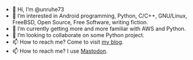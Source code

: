 - 👋 Hi, I’m @unruhe73
- 👀 I’m interested in Android programming, Python, C/C++, GNU/Linux, FreeBSD, Open Source, Free Software, writing fiction.
- 🌱 I’m currently getting more and more familiar with AWS and Python.
- 💞️ I’m looking to collaborate on some Python project.
- 📫 How to reach me? Come to visit <a href="https://kslacky.wordpress.com/">my blog</a>.
- 📫 How to reach me? I use <a href="https://mastodon.social/@unruhe">Mastodon</a>.

<!---
unruhe73/unruhe73 is a ✨ special ✨ repository because its `README.md` (this file) appears on your GitHub profile.
You can click the Preview link to take a look at your changes.
--->
